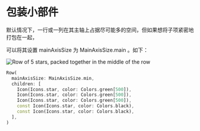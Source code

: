 # 包装小部件

默认情况下，一行或一列在其主轴上占据尽可能多的空间，但如果想将子项紧密地打包在一起，

可以将其设置 mainAxisSize 为 MainAxisSize.main 。如下：

![Row of 5 stars, packed together in the middle of the row](https://cdn.jsdelivr.net/gh/DanielL916/images-warehouse@main/uPic/packed.png)

```dart
Row(
  mainAxisSize: MainAxisSize.min,
  children: [
    Icon(Icons.star, color: Colors.green[500]),
    Icon(Icons.star, color: Colors.green[500]),
    Icon(Icons.star, color: Colors.green[500]),
    const Icon(Icons.star, color: Colors.black),
    const Icon(Icons.star, color: Colors.black),
  ],
)
```
